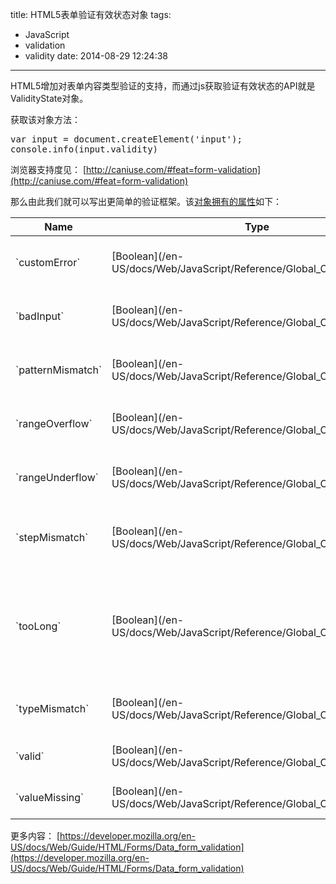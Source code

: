 title: HTML5表单验证有效状态对象
tags:
  - JavaScript
  - validation
  - validity
date: 2014-08-29 12:24:38
---

HTML5增加对表单内容类型验证的支持，而通过js获取验证有效状态的API就是ValidityState对象。

获取该对象方法：

<pre>
var input = document.createElement('input');
console.info(input.validity)
</pre>

浏览器支持度见： [http://caniuse.com/#feat=form-validation](http://caniuse.com/#feat=form-validation)

那么由此我们就可以写出更简单的验证框架。该[对象拥有的属性](https://developer.mozilla.org/en-US/docs/Web/API/ValidityState)如下：

<span id="more-1222"></span>

<table class="standard-table">
<thead>
<tr>
<th scope="col">Name</th>
<th scope="col">Type</th>
<th scope="col">Description</th>
</tr>
</thead>
<tbody>
<tr>
<td>`customError`</td>
<td>[Boolean](/en-US/docs/Web/JavaScript/Reference/Global_Objects/Boolean)</td>
<td>The element&#8217;s custom validity message has been set to a non-empty string by calling the element&#8217;s `setCustomValidity()` method.</td>
</tr>
<tr>
<td>`badInput`</td>
<td>[Boolean](/en-US/docs/Web/JavaScript/Reference/Global_Objects/Boolean)</td>
<td>The element has incomplete input and the user agent does not think the user ought to be able to submit the form in its current state.</td>
</tr>
<tr>
<td>`patternMismatch`</td>
<td>[Boolean](/en-US/docs/Web/JavaScript/Reference/Global_Objects/Boolean)</td>
<td>The value does not match the specified `[pattern](/en-US/docs/Web/HTML/Element/input#attr-pattern)`.</td>
</tr>
<tr>
<td>`rangeOverflow`</td>
<td>[Boolean](/en-US/docs/Web/JavaScript/Reference/Global_Objects/Boolean)</td>
<td>The value is greater than the maximum specified by the `[max](/en-US/docs/Web/HTML/Element/input#attr-max)` attribute.</td>
</tr>
<tr>
<td>`rangeUnderflow`</td>
<td>[Boolean](/en-US/docs/Web/JavaScript/Reference/Global_Objects/Boolean)</td>
<td>The value is less than the minimum specified by the `[min](/en-US/docs/Web/HTML/Element/input#attr-min)` attribute.</td>
</tr>
<tr>
<td>`stepMismatch`</td>
<td>[Boolean](/en-US/docs/Web/JavaScript/Reference/Global_Objects/Boolean)</td>
<td>The value does not fit the rules determined by the `[step](/en-US/docs/Web/HTML/Element/input#attr-step)` attribute (that is, it&#8217;s not evenly divisible by the step value).</td>
</tr>
<tr>
<td>`tooLong`</td>
<td>[Boolean](/en-US/docs/Web/JavaScript/Reference/Global_Objects/Boolean)</td>
<td>

The value exceeds the specified `maxlength` for [`HTMLInputElement`](/en-US/docs/Web/API/HTMLInputElement "The HTMLInputElement interface provides special properties and methods (beyond the regular HTMLElement interface it also has available to it by inheritance) for manipulating the layout and presentation of input elements.") or [ elements.&#8221;>`HTMLTextAreaElement`](/en-US/docs/Web/API/HTMLTextAreaElement "The HTMLTextAreaElement interface, which provides special properties and methods (beyond the regular HTMLElement interface it also has available to it by inheritance) for manipulating the layout and presentation of <textarea") objects.

<div class="note">
     **Note:** This will never be `true` in Gecko, because elements&#8217; values are prevented from being longer than `maxlength`.</div>
</td>
</tr>
<tr>
<td>`typeMismatch`</td>
<td>[Boolean](/en-US/docs/Web/JavaScript/Reference/Global_Objects/Boolean)</td>
<td>The value is not in the required syntax (when `[type](/en-US/docs/Web/HTML/Element/input#attr-type)` is `email` or `url`).</td>
</tr>
<tr>
<td>`valid`</td>
<td>[Boolean](/en-US/docs/Web/JavaScript/Reference/Global_Objects/Boolean)</td>
<td>The element meets all constraint validations, and is therefore considered to be valid.</td>
</tr>
<tr>
<td>`valueMissing`</td>
<td>[Boolean](/en-US/docs/Web/JavaScript/Reference/Global_Objects/Boolean)</td>
<td>The element has a `[required](/en-US/docs/Web/HTML/Element/input#attr-required)` attribute, but no value.</td>
</tr>
</tbody>
</table>

更多内容： [https://developer.mozilla.org/en-US/docs/Web/Guide/HTML/Forms/Data_form_validation](https://developer.mozilla.org/en-US/docs/Web/Guide/HTML/Forms/Data_form_validation)